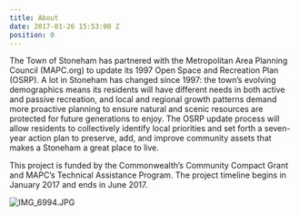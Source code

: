 ```yaml
---
title: About
date: 2017-01-26 15:53:00 Z
position: 0
---
```


The Town of Stoneham has partnered with the Metropolitan Area Planning Council (MAPC.org) to update its 1997 Open Space and Recreation Plan (OSRP). A lot in Stoneham has changed since 1997: the town’s evolving demographics means its residents will have different needs in both active and passive recreation, and local and regional growth patterns demand more proactive planning to ensure natural and scenic resources are protected for future generations to enjoy. The OSRP update process will allow residents to collectively identify local priorities and set forth a seven-year action plan to preserve, add, and improve community assets that makes a Stoneham a great place to live.

This project is funded by the Commonwealth’s Community Compact Grant and MAPC’s Technical Assistance Program. The project timeline begins in January 2017 and ends in June 2017.

![IMG_6994.JPG](/uploads/IMG_6994.JPG)